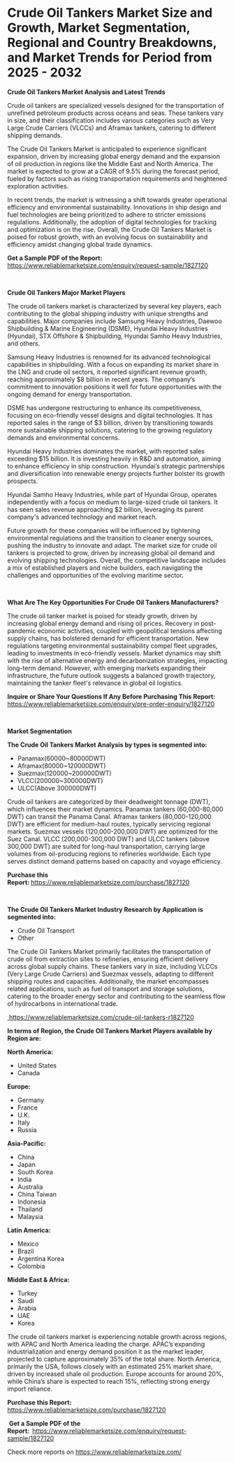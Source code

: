 <p><h1>Crude Oil Tankers Market Size and Growth, Market Segmentation, Regional and Country Breakdowns, and Market Trends for Period from 2025 -  2032</h1></p><p><strong>Crude Oil Tankers Market Analysis and Latest Trends</strong></p>
<p><p>Crude oil tankers are specialized vessels designed for the transportation of unrefined petroleum products across oceans and seas. These tankers vary in size, and their classification includes various categories such as Very Large Crude Carriers (VLCCs) and Aframax tankers, catering to different shipping demands.</p><p>The Crude Oil Tankers Market is anticipated to experience significant expansion, driven by increasing global energy demand and the expansion of oil production in regions like the Middle East and North America. The market is expected to grow at a CAGR of 9.5% during the forecast period, fueled by factors such as rising transportation requirements and heightened exploration activities.</p><p>In recent trends, the market is witnessing a shift towards greater operational efficiency and environmental sustainability. Innovations in ship design and fuel technologies are being prioritized to adhere to stricter emissions regulations. Additionally, the adoption of digital technologies for tracking and optimization is on the rise. Overall, the Crude Oil Tankers Market is poised for robust growth, with an evolving focus on sustainability and efficiency amidst changing global trade dynamics.</p></p>
<p><strong>Get a Sample PDF of the Report:&nbsp;</strong> <a href="https://www.reliablemarketsize.com/enquiry/request-sample/1827120?utm_campaign=2564&utm_medium=2&utm_source=Github&utm_content=ia&utm_term=22022025&utm_id=crude-oil-tankers">https://www.reliablemarketsize.com/enquiry/request-sample/1827120</a></p>
<p>&nbsp;</p>
<p><strong>Crude Oil Tankers Major Market Players</strong></p>
<p><p>The crude oil tankers market is characterized by several key players, each contributing to the global shipping industry with unique strengths and capabilities. Major companies include Samsung Heavy Industries, Daewoo Shipbuilding & Marine Engineering (DSME), Hyundai Heavy Industries (Hyundai), STX Offshore & Shipbuilding, Hyundai Samho Heavy Industries, and others.</p><p>Samsung Heavy Industries is renowned for its advanced technological capabilities in shipbuilding. With a focus on expanding its market share in the LNG and crude oil sectors, it reported significant revenue growth, reaching approximately $8 billion in recent years. The company’s commitment to innovation positions it well for future opportunities with the ongoing demand for energy transportation.</p><p>DSME has undergone restructuring to enhance its competitiveness, focusing on eco-friendly vessel designs and digital technologies. It has reported sales in the range of $3 billion, driven by transitioning towards more sustainable shipping solutions, catering to the growing regulatory demands and environmental concerns.</p><p>Hyundai Heavy Industries dominates the market, with reported sales exceeding $15 billion. It is investing heavily in R&D and automation, aiming to enhance efficiency in ship construction. Hyundai’s strategic partnerships and diversification into renewable energy projects further bolster its growth prospects.</p><p>Hyundai Samho Heavy Industries, while part of Hyundai Group, operates independently with a focus on medium to large-sized crude oil tankers. It has seen sales revenue approaching $2 billion, leveraging its parent company's advanced technology and market reach.</p><p>Future growth for these companies will be influenced by tightening environmental regulations and the transition to cleaner energy sources, pushing the industry to innovate and adapt. The market size for crude oil tankers is projected to grow, driven by increasing global oil demand and evolving shipping technologies. Overall, the competitive landscape includes a mix of established players and niche builders, each navigating the challenges and opportunities of the evolving maritime sector.</p></p>
<p>&nbsp;</p>
<p><strong>What Are The Key Opportunities For Crude Oil Tankers Manufacturers?</strong></p>
<p><p>The crude oil tanker market is poised for steady growth, driven by increasing global energy demand and rising oil prices. Recovery in post-pandemic economic activities, coupled with geopolitical tensions affecting supply chains, has bolstered demand for efficient transportation. New regulations targeting environmental sustainability compel fleet upgrades, leading to investments in eco-friendly vessels. Market dynamics may shift with the rise of alternative energy and decarbonization strategies, impacting long-term demand. However, with emerging markets expanding their infrastructure, the future outlook suggests a balanced growth trajectory, maintaining the tanker fleet's relevance in global oil logistics.</p></p>
<p><strong>Inquire or Share Your Questions If Any Before Purchasing This Report:</strong> <a href="https://www.reliablemarketsize.com/enquiry/pre-order-enquiry/1827120?utm_campaign=2564&utm_medium=2&utm_source=Github&utm_content=ia&utm_term=22022025&utm_id=crude-oil-tankers">https://www.reliablemarketsize.com/enquiry/pre-order-enquiry/1827120</a></p>
<p>&nbsp;</p>
<p><strong>Market Segmentation</strong></p>
<p><strong>The Crude Oil Tankers Market Analysis by types is segmented into:</strong></p>
<p><ul><li>Panamax(60000~80000DWT)</li><li>Aframax(80000~120000DWT)</li><li>Suezmax(120000~200000DWT)</li><li>VLCC(200000~300000DWT)</li><li>ULCC(Above 300000DWT)</li></ul></p>
<p><p>Crude oil tankers are categorized by their deadweight tonnage (DWT), which influences their market dynamics. Panamax tankers (60,000-80,000 DWT) can transit the Panama Canal. Aframax tankers (80,000-120,000 DWT) are efficient for medium-haul routes, typically servicing regional markets. Suezmax vessels (120,000-200,000 DWT) are optimized for the Suez Canal. VLCC (200,000-300,000 DWT) and ULCC tankers (above 300,000 DWT) are suited for long-haul transportation, carrying large volumes from oil-producing regions to refineries worldwide. Each type serves distinct demand patterns based on capacity and voyage efficiency.</p></p>
<p><strong>Purchase this Report:&nbsp;</strong><a href="https://www.reliablemarketsize.com/purchase/1827120?utm_campaign=2564&utm_medium=2&utm_source=Github&utm_content=ia&utm_term=22022025&utm_id=crude-oil-tankers">https://www.reliablemarketsize.com/purchase/1827120</a></p>
<p>&nbsp;</p>
<p><strong>The Crude Oil Tankers Market Industry Research by Application is segmented into:</strong></p>
<p><ul><li>Crude Oil Transport</li><li>Other</li></ul></p>
<p><p>The Crude Oil Tankers Market primarily facilitates the transportation of crude oil from extraction sites to refineries, ensuring efficient delivery across global supply chains. These tankers vary in size, including VLCCs (Very Large Crude Carriers) and Suezmax vessels, adapting to different shipping routes and capacities. Additionally, the market encompasses related applications, such as fuel oil transport and storage solutions, catering to the broader energy sector and contributing to the seamless flow of hydrocarbons in international trade.</p></p>
<p><a href="https://www.reliablemarketsize.com/crude-oil-tankers-r1827120?utm_campaign=2564&utm_medium=2&utm_source=Github&utm_content=ia&utm_term=22022025&utm_id=crude-oil-tankers">&nbsp;https://www.reliablemarketsize.com/crude-oil-tankers-r1827120</a></p>
<p><strong>In terms of Region, the Crude Oil Tankers Market Players available by Region are:</strong></p>
<p>
    <p> <strong> North America: </strong>
        <ul>
            <li>United States</li>
            <li>Canada</li>
        </ul>
        </p> 
    <p> <strong> Europe: </strong>
        <ul>
            <li>Germany</li>
            <li>France</li>
            <li>U.K.</li>
            <li>Italy</li>
            <li>Russia</li>
        </ul>
        </p> 
    <p> <strong> Asia-Pacific: </strong>
        <ul>
            <li>China</li>
            <li>Japan</li>
            <li>South Korea</li>
            <li>India</li>
            <li>Australia</li>
            <li>China Taiwan</li>
            <li>Indonesia</li>
            <li>Thailand</li>
            <li>Malaysia</li>
        </ul>
        </p> 
    <p> <strong> Latin America: </strong>
        <ul>
            <li>Mexico</li>
            <li>Brazil</li>
            <li>Argentina Korea</li>
            <li>Colombia</li>
        </ul>
        </p> 
    <p> <strong> Middle East & Africa: </strong>
        <ul>
            <li>Turkey</li>
            <li>Saudi</li>
            <li>Arabia</li>
            <li>UAE</li>
            <li>Korea</li>
        </ul>
    </p>
    </p>
<p><p>The crude oil tankers market is experiencing notable growth across regions, with APAC and North America leading the charge. APAC’s expanding industrialization and energy demand position it as the market leader, projected to capture approximately 35% of the total share. North America, primarily the USA, follows closely with an estimated 25% market share, driven by increased shale oil production. Europe accounts for around 20%, while China’s share is expected to reach 15%, reflecting strong energy import reliance.</p></p>
<p><strong>Purchase this Report: </strong><a href="https://www.reliablemarketsize.com/purchase/1827120?utm_campaign=2564&utm_medium=2&utm_source=Github&utm_content=ia&utm_term=22022025&utm_id=crude-oil-tankers">https://www.reliablemarketsize.com/purchase/1827120</a></p>
<p>&nbsp;<strong>Get a Sample PDF of the Report:&nbsp;&nbsp;</strong><a href="https://www.reliablemarketsize.com/enquiry/request-sample/1827120?utm_campaign=2564&utm_medium=2&utm_source=Github&utm_content=ia&utm_term=22022025&utm_id=crude-oil-tankers">https://www.reliablemarketsize.com/enquiry/request-sample/1827120</a></p>
<p><strong></strong></p>
<p>Check more reports on <a href="https://www.reliablemarketsize.com/?utm_campaign=2564&utm_medium=2&utm_source=Github&utm_content=ia&utm_term=22022025&utm_id=crude-oil-tankers">https://www.reliablemarketsize.com/</a></p>